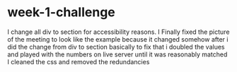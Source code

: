 # week-1-challenge
I change all div to section for accessibility reasons.
I Finally fixed the picture of the meeting to look like the example because it changed somehow after i did the change from div to section
basically to fix that i doubled the values and played with the numbers on live server until it was reasonably matched
I cleaned the css and removed the redundancies